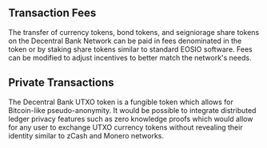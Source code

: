 ## Transaction Fees

The transfer of currency tokens, bond tokens, and seigniorage share tokens on the Decentral Bank Network can be paid in fees denominated in the token or by staking share tokens similar to standard EOSIO software. Fees can be modified to adjust incentives to better match the network's needs.

## Private Transactions

The Decentral Bank UTXO token is a fungible token which allows for Bitcoin-like pseudo-anonymity. It would be possible to integrate distributed ledger privacy features such as zero knowledge proofs which would allow for any user to exchange UTXO currency tokens without revealing their identity similar to zCash and Monero networks. 
